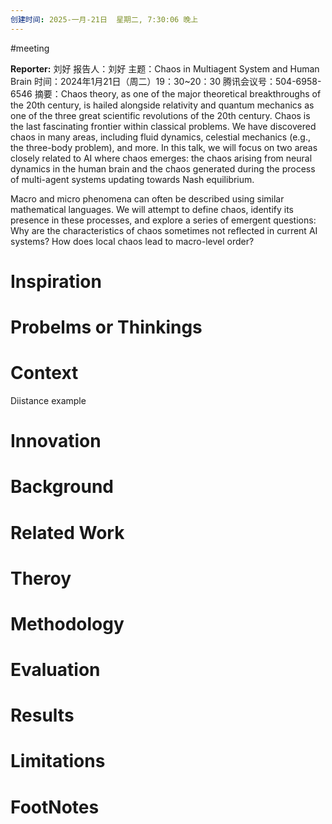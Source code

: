 ```yaml
---
创建时间: 2025-一月-21日  星期二, 7:30:06 晚上
---
```

#meeting 

**Reporter:**  刘好
报告人：刘好
主题：Chaos in Multiagent System and Human Brain
时间：2024年1月21日（周二）19：30~20：30
腾讯会议号：504-6958-6546
摘要：Chaos theory, as one of the major theoretical breakthroughs of the 20th century, is hailed alongside relativity and quantum mechanics as one of the three great scientific revolutions of the 20th century. Chaos is the last fascinating frontier within classical problems. We have discovered chaos in many areas, including fluid dynamics, celestial mechanics (e.g., the three-body problem), and more. In this talk, we will focus on two areas closely related to AI where chaos emerges: the chaos arising from neural dynamics in the human brain and the chaos generated during the process of multi-agent systems updating towards Nash equilibrium.

Macro and micro phenomena can often be described using similar mathematical languages. We will attempt to define chaos, identify its presence in these processes, and explore a series of emergent questions: Why are the characteristics of chaos sometimes not reflected in current AI systems? How does local chaos lead to macro-level order?
# Inspiration
# Probelms or Thinkings 
# Context
Diistance example

# Innovation
# Background
# Related Work
# Theroy
# Methodology
# Evaluation
# Results
# Limitations
# FootNotes
